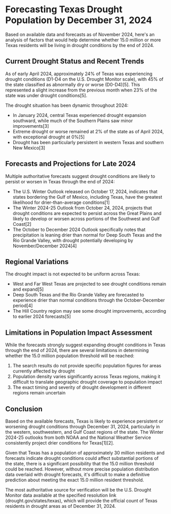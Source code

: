 # Forecasting Texas Drought Population by December 31, 2024

Based on available data and forecasts as of November 2024, here's an analysis of factors that would help determine whether 15.0 million or more Texas residents will be living in drought conditions by the end of 2024.

## Current Drought Status and Recent Trends

As of early April 2024, approximately 24% of Texas was experiencing drought conditions (D1-D4 on the U.S. Drought Monitor scale), with 45% of the state classified as abnormally dry or worse (D0-D4)[5]. This represented a slight increase from the previous month when 23% of the state was under drought conditions[5].

The drought situation has been dynamic throughout 2024:

- In January 2024, central Texas experienced drought expansion southward, while much of the Southern Plains saw minor improvements[3]
- Extreme drought or worse remained at 2% of the state as of April 2024, with exceptional drought at 0%[5]
- Drought has been particularly persistent in western Texas and southern New Mexico[3]

## Forecasts and Projections for Late 2024

Multiple authoritative forecasts suggest drought conditions are likely to persist or worsen in Texas through the end of 2024:

- The U.S. Winter Outlook released on October 17, 2024, indicates that states bordering the Gulf of Mexico, including Texas, have the greatest likelihood for drier-than-average conditions[1]
- The Winter 2024-25 Outlook from October 24, 2024, projects that drought conditions are expected to persist across the Great Plains and likely to develop or worsen across portions of the Southwest and Gulf Coast[2]
- The October to December 2024 Outlook specifically notes that precipitation is leaning drier than normal for Deep South Texas and the Rio Grande Valley, with drought potentially developing by November/December 2024[4]

## Regional Variations

The drought impact is not expected to be uniform across Texas:

- West and Far West Texas are projected to see drought conditions remain and expand[5]
- Deep South Texas and the Rio Grande Valley are forecasted to experience drier than normal conditions through the October-December period[4]
- The Hill Country region may see some drought improvements, according to earlier 2024 forecasts[5]

## Limitations in Population Impact Assessment

While the forecasts strongly suggest expanding drought conditions in Texas through the end of 2024, there are several limitations in determining whether the 15.0 million population threshold will be reached:

1. The search results do not provide specific population figures for areas currently affected by drought
2. Population density varies significantly across Texas regions, making it difficult to translate geographic drought coverage to population impact
3. The exact timing and severity of drought development in different regions remain uncertain

## Conclusion

Based on the available forecasts, Texas is likely to experience persistent or worsening drought conditions through December 31, 2024, particularly in the western, southwestern, and Gulf Coast regions of the state. The Winter 2024-25 outlooks from both NOAA and the National Weather Service consistently project drier conditions for Texas[1][2].

Given that Texas has a population of approximately 30 million residents and forecasts indicate drought conditions could affect substantial portions of the state, there is a significant possibility that the 15.0 million threshold could be reached. However, without more precise population distribution data overlaid with drought forecasts, it's difficult to make a definitive prediction about meeting the exact 15.0 million resident threshold.

The most authoritative source for verification will be the U.S. Drought Monitor data available at the specified resolution link (drought.gov/states/texas), which will provide the official count of Texas residents in drought areas as of December 31, 2024.